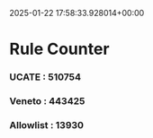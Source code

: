 2025-01-22 17:58:33.928014+00:00
# Rule Counter 
 ### UCATE : 510754

 ### Veneto : 443425

 ### Allowlist : 13930